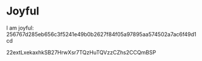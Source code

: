 # Joyful

I am joyful: 256767d285eb656c3f5241e49b0b2627f84f05a97895aa574502a7ac6f49d1cd


22extLxekaxhkSB27HrwXsr7TQzHuTQVzzCZhs2CCQmBSP